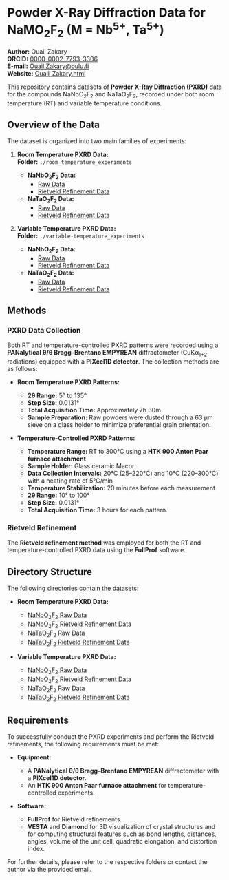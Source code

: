 # Powder X-Ray Diffraction Data for NaMO<sub>2</sub>F<sub>2</sub> (M = Nb<sup>5+</sup>, Ta<sup>5+</sup>)

**Author:** Ouail Zakary  
**ORCID:** [0000-0002-7793-3306](https://orcid.org/0000-0002-7793-3306)  
**E-mail:** [Ouail.Zakary@oulu.fi](mailto:Ouail.Zakary@oulu.fi)  
**Website:** [Ouail_Zakary.html](https://cc.oulu.fi/~nmrwww/members/Ouail_Zakary.html)

This repository contains datasets of **Powder X-Ray Diffraction (PXRD)** data for the compounds NaNbO<sub>2</sub>F<sub>2</sub> and NaTaO<sub>2</sub>F<sub>2</sub>, recorded under both room temperature (RT) and variable temperature conditions.

## Overview of the Data

The dataset is organized into two main families of experiments:

1. **Room Temperature PXRD Data:**  
   **Folder:** `./room_temperature_experiments`
   - **NaNbO<sub>2</sub>F<sub>2</sub> Data:**  
     - [Raw Data](./room_temperature_experiments/NaNbO2F2/raw_data/)
     - [Rietveld Refinement Data](./room_temperature_experiments/NaNbO2F2/Rietveld_refinement/)
   - **NaTaO<sub>2</sub>F<sub>2</sub> Data:**  
     - [Raw Data](./room_temperature_experiments/NaTaO2F2/raw_data/)
     - [Rietveld Refinement Data](./room_temperature_experiments/NaTaO2F2/Rietveld_refinement/)

2. **Variable Temperature PXRD Data:**  
   **Folder:** `./variable-temperature_experiments`
   - **NaNbO<sub>2</sub>F<sub>2</sub> Data:**  
     - [Raw Data](./variable-temperature_experiments/NaNbO2F2/raw_data/)
     - [Rietveld Refinement Data](./variable-temperature_experiments/NaNbO2F2/Rietveld_refinement/)
   - **NaTaO<sub>2</sub>F<sub>2</sub> Data:**  
     - [Raw Data](./variable-temperature_experiments/NaTaO2F2/raw_data/)
     - [Rietveld Refinement Data](./variable-temperature_experiments/NaTaO2F2/Rietveld_refinement/)

## Methods

### PXRD Data Collection

Both RT and temperature-controlled PXRD patterns were recorded using a **PANalytical θ/θ Bragg–Brentano EMPYREAN** diffractometer (CuKα<sub>1+2</sub> radiations) equipped with a **PIXcel1D detector**. The collection methods are as follows:

- **Room Temperature PXRD Patterns:**  
  - **2θ Range:** 5° to 135°  
  - **Step Size:** 0.0131°  
  - **Total Acquisition Time:** Approximately 7h 30m  
  - **Sample Preparation:** Raw powders were dusted through a 63 μm sieve on a glass holder to minimize preferential grain orientation.

- **Temperature-Controlled PXRD Patterns:**  
  - **Temperature Range:** RT to 300°C using a **HTK 900 Anton Paar furnace attachment**  
  - **Sample Holder:** Glass ceramic Macor  
  - **Data Collection Intervals:** 20°C (25–220°C) and 10°C (220–300°C) with a heating rate of 5°C/min  
  - **Temperature Stabilization:** 20 minutes before each measurement  
  - **2θ Range:** 10° to 100°  
  - **Step Size:** 0.0131°  
  - **Total Acquisition Time:** 3 hours for each pattern.

### Rietveld Refinement

The **Rietveld refinement method** was employed for both the RT and temperature-controlled PXRD data using the **FullProf** software.

## Directory Structure

The following directories contain the datasets:

- **Room Temperature PXRD Data:**
  - [NaNbO<sub>2</sub>F<sub>2</sub> Raw Data](./room_temperature_experiments/NaNbO2F2/raw_data/)
  - [NaNbO<sub>2</sub>F<sub>2</sub> Rietveld Refinement Data](./room_temperature_experiments/NaNbO2F2/Rietveld_refinement/)
  - [NaTaO<sub>2</sub>F<sub>2</sub> Raw Data](./room_temperature_experiments/NaTaO2F2/raw_data/)
  - [NaTaO<sub>2</sub>F<sub>2</sub> Rietveld Refinement Data](./room_temperature_experiments/NaTaO2F2/Rietveld_refinement/)

- **Variable Temperature PXRD Data:**
  - [NaNbO<sub>2</sub>F<sub>2</sub> Raw Data](./variable-temperature_experiments/NaNbO2F2/raw_data/)
  - [NaNbO<sub>2</sub>F<sub>2</sub> Rietveld Refinement Data](./variable-temperature_experiments/NaNbO2F2/Rietveld_refinement/)
  - [NaTaO<sub>2</sub>F<sub>2</sub> Raw Data](./variable-temperature_experiments/NaTaO2F2/raw_data/)
  - [NaTaO<sub>2</sub>F<sub>2</sub> Rietveld Refinement Data](./variable-temperature_experiments/NaTaO2F2/Rietveld_refinement/)

## Requirements

To successfully conduct the PXRD experiments and perform the Rietveld refinements, the following requirements must be met:

- **Equipment:**  
  - A **PANalytical θ/θ Bragg–Brentano EMPYREAN** diffractometer with a **PIXcel1D detector**.
  - An **HTK 900 Anton Paar furnace attachment** for temperature-controlled experiments.

- **Software:**  
  - **FullProf** for Rietveld refinements.
  - **VESTA** and **Diamond** for 3D visualization of crystal structures and for computing structural features such as bond lengths, distances, angles, volume of the unit cell, quadratic elongation, and distortion index.

For further details, please refer to the respective folders or contact the author via the provided email.
